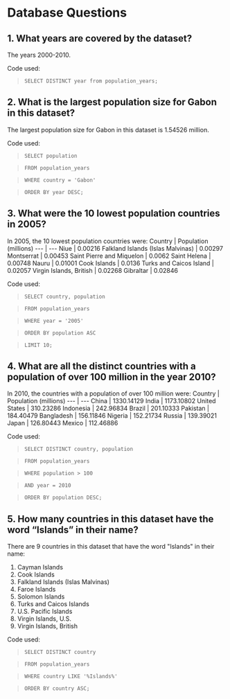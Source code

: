 # Database Questions
## 1. What years are covered by the dataset?
The years 2000-2010.

Code used: 
> `SELECT DISTINCT year from population_years;`

## 2. What is the largest population size for Gabon in this dataset?
The largest population size for Gabon in this dataset is 1.54526 million.

Code used: 
> `SELECT population`

> `FROM population_years`

> `WHERE country = 'Gabon'`

> `ORDER BY year DESC;`

## 3. What were the 10 lowest population countries in 2005?
In 2005, the 10 lowest population countries were:
Country | Population (millions)
--- | --- 
Niue | 0.00216
Falkland Islands (Islas Malvinas) | 0.00297
Montserrat | 0.00453
Saint Pierre and Miquelon | 0.0062
Saint Helena | 0.00748
Nauru | 0.01001
Cook Islands | 0.0136
Turks and Caicos Island | 0.02057
Virgin Islands, British | 0.02268
Gibraltar | 0.02846

Code used:
> `SELECT country, population`

> `FROM population_years`

> `WHERE year = '2005'`

> `ORDER BY population ASC`

> `LIMIT 10;`

## 4. What are all the distinct countries with a population of over 100 million in the year 2010?
In 2010, the countries with a population of over 100 million were:
Country | Population (millions)
--- | ---
China | 1330.14129
India | 1173.10802
United States | 310.23286
Indonesia | 242.96834
Brazil | 201.10333
Pakistan | 184.40479
Bangladesh | 156.11846
Nigeria | 152.21734
Russia | 139.39021
Japan | 126.80443
Mexico | 112.46886

Code used:
> `SELECT DISTINCT country, population`

> `FROM population_years`

> `WHERE population > 100`

> `AND year = 2010`

> `ORDER BY population DESC;`

## 5. How many countries in this dataset have the word “Islands” in their name?
There are 9 countries in this dataset that have the word "Islands" in their name:

1. Cayman Islands
2. Cook Islands
3. Falkland Islands (Islas Malvinas)
4. Faroe Islands
5. Solomon Islands
6. Turks and Caicos Islands
7. U.S. Pacific Islands
8. Virgin Islands,  U.S.
9. Virgin Islands, British

Code used:
>`SELECT DISTINCT country`

>`FROM population_years`

>`WHERE country LIKE '%Islands%'`

>`ORDER BY country ASC;`